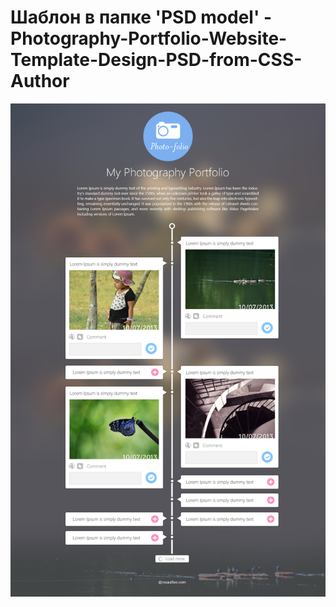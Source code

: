 # Шаблон в папке 'PSD model' - Photography-Portfolio-Website-Template-Design-PSD-from-CSS-Author
<img src="PSD model/Photography Portfolio Website Template Design PSD from CSS Author.png" height="50%"/>
